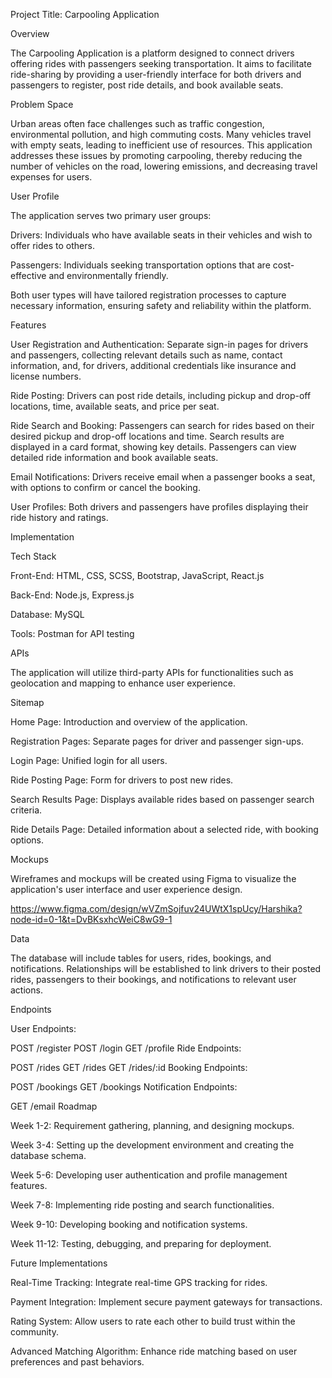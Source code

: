 Project Title: Carpooling Application

Overview

The Carpooling Application is a platform designed to connect drivers offering rides with passengers seeking transportation. It aims to facilitate ride-sharing by providing a user-friendly interface for both drivers and passengers to register, post ride details, and book available seats.

Problem Space

Urban areas often face challenges such as traffic congestion, environmental pollution, and high commuting costs. Many vehicles travel with empty seats, leading to inefficient use of resources. This application addresses these issues by promoting carpooling, thereby reducing the number of vehicles on the road, lowering emissions, and decreasing travel expenses for users.

User Profile

The application serves two primary user groups:

Drivers: Individuals who have available seats in their vehicles and wish to offer rides to others.

Passengers: Individuals seeking transportation options that are cost-effective and environmentally friendly.

Both user types will have tailored registration processes to capture necessary information, ensuring safety and reliability within the platform.

Features

User Registration and Authentication: Separate sign-in pages for drivers and passengers, collecting relevant details such as name, contact information, and, for drivers, additional credentials like insurance and license numbers.

Ride Posting: Drivers can post ride details, including pickup and drop-off locations, time, available seats, and price per seat.

Ride Search and Booking: Passengers can search for rides based on their desired pickup and drop-off locations and time. Search results are displayed in a card format, showing key details. Passengers can view detailed ride information and book available seats.

Email Notifications: Drivers receive email when a passenger books a seat, with options to confirm or cancel the booking.

User Profiles: Both drivers and passengers have profiles displaying their ride history and ratings.

Implementation

Tech Stack

Front-End: HTML, CSS, SCSS, Bootstrap, JavaScript, React.js

Back-End: Node.js, Express.js

Database: MySQL

Tools: Postman for API testing

APIs

The application will utilize third-party APIs for functionalities such as geolocation and mapping to enhance user experience.

Sitemap

Home Page: Introduction and overview of the application.

Registration Pages: Separate pages for driver and passenger sign-ups.

Login Page: Unified login for all users.

Ride Posting Page: Form for drivers to post new rides.

Search Results Page: Displays available rides based on passenger search criteria.

Ride Details Page: Detailed information about a selected ride, with booking options.



Mockups

Wireframes and mockups will be created using Figma to visualize the application's user interface and user experience design.

https://www.figma.com/design/wVZmSojfuv24UWtX1spUcy/Harshika?node-id=0-1&t=DvBKsxhcWeiC8wG9-1

Data

The database will include tables for users, rides, bookings, and notifications. Relationships will be established to link drivers to their posted rides, passengers to their bookings, and notifications to relevant user actions.

Endpoints

User Endpoints:

POST /register
POST /login
GET /profile
Ride Endpoints:

POST /rides
GET /rides
GET /rides/:id
Booking Endpoints:

POST /bookings
GET /bookings
Notification Endpoints:

GET /email
Roadmap

Week 1-2: Requirement gathering, planning, and designing mockups.

Week 3-4: Setting up the development environment and creating the database schema.

Week 5-6: Developing user authentication and profile management features.

Week 7-8: Implementing ride posting and search functionalities.

Week 9-10: Developing booking and notification systems.

Week 11-12: Testing, debugging, and preparing for deployment.

Future Implementations

Real-Time Tracking: Integrate real-time GPS tracking for rides.

Payment Integration: Implement secure payment gateways for transactions.

Rating System: Allow users to rate each other to build trust within the community.

Advanced Matching Algorithm: Enhance ride matching based on user preferences and past behaviors.